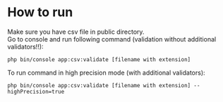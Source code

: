 # How to run

Make sure you have csv file in public directory. <br />
Go to console and run following command (validation without additional validators!!): <br />

```
php bin/console app:csv:validate [filename with extension]
```

To run command in high precision mode (with additional validators):<br />

```
php bin/console app:csv:validate [filename with extension] --highPrecision=true

```

